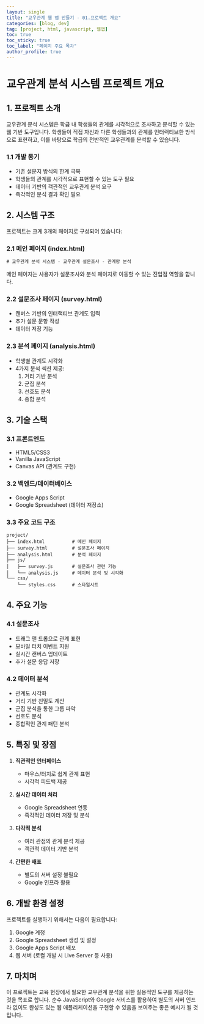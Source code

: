 ```yaml
---
layout: single
title: "교우관계 웹 앱 만들기 - 01.프로젝트 개요"
categories: [blog, dev]
tag: [project, html, javascript, 웹앱]
toc: true
toc_sticky: true
toc_label: "페이지 주요 목차"
author_profile: true
---
```


# 교우관계 분석 시스템 프로젝트 개요

## 1. 프로젝트 소개

교우관계 분석 시스템은 학급 내 학생들의 관계를 시각적으로 조사하고 분석할 수 있는 웹 기반 도구입니다. 학생들이 직접 자신과 다른 학생들과의 관계를 인터랙티브한 방식으로 표현하고, 이를 바탕으로 학급의 전반적인 교우관계를 분석할 수 있습니다.

### 1.1 개발 동기

- 기존 설문지 방식의 한계 극복
- 학생들의 관계를 시각적으로 표현할 수 있는 도구 필요
- 데이터 기반의 객관적인 교우관계 분석 요구
- 즉각적인 분석 결과 확인 필요

## 2. 시스템 구조

프로젝트는 크게 3개의 페이지로 구성되어 있습니다:

### 2.1 메인 페이지 (index.html)

```html
# 교우관계 분석 시스템 - 교우관계 설문조사 - 관계망 분석
```

메인 페이지는 사용자가 설문조사와 분석 페이지로 이동할 수 있는 진입점 역할을 합니다.

### 2.2 설문조사 페이지 (survey.html)

- 캔버스 기반의 인터랙티브 관계도 입력
- 추가 설문 문항 작성
- 데이터 저장 기능

### 2.3 분석 페이지 (analysis.html)

- 학생별 관계도 시각화
- 4가지 분석 섹션 제공:
  1. 거리 기반 분석
  2. 군집 분석
  3. 선호도 분석
  4. 종합 분석

## 3. 기술 스택

### 3.1 프론트엔드

- HTML5/CSS3
- Vanilla JavaScript
- Canvas API (관계도 구현)

### 3.2 백엔드/데이터베이스

- Google Apps Script
- Google Spreadsheet (데이터 저장소)

### 3.3 주요 코드 구조

```
project/
├── index.html          # 메인 페이지
├── survey.html         # 설문조사 페이지
├── analysis.html       # 분석 페이지
├── js/
│   ├── survey.js       # 설문조사 관련 기능
│   └── analysis.js     # 데이터 분석 및 시각화
└── css/
    └── styles.css      # 스타일시트
```

## 4. 주요 기능

### 4.1 설문조사

- 드래그 앤 드롭으로 관계 표현
- 모바일 터치 이벤트 지원
- 실시간 캔버스 업데이트
- 추가 설문 응답 저장

### 4.2 데이터 분석

- 관계도 시각화
- 거리 기반 친밀도 계산
- 군집 분석을 통한 그룹 파악
- 선호도 분석
- 종합적인 관계 패턴 분석

## 5. 특징 및 장점

1. **직관적인 인터페이스**

   - 마우스/터치로 쉽게 관계 표현
   - 시각적 피드백 제공

2. **실시간 데이터 처리**

   - Google Spreadsheet 연동
   - 즉각적인 데이터 저장 및 분석

3. **다각적 분석**

   - 여러 관점의 관계 분석 제공
   - 객관적 데이터 기반 분석

4. **간편한 배포**
   - 별도의 서버 설정 불필요
   - Google 인프라 활용

## 6. 개발 환경 설정

프로젝트를 실행하기 위해서는 다음이 필요합니다:

1. Google 계정
2. Google Spreadsheet 생성 및 설정
3. Google Apps Script 배포
4. 웹 서버 (로컬 개발 시 Live Server 등 사용)

## 7. 마치며

이 프로젝트는 교육 현장에서 필요한 교우관계 분석을 위한 실용적인 도구를 제공하는 것을 목표로 합니다. 순수 JavaScript와 Google 서비스를 활용하여 별도의 서버 인프라 없이도 완성도 있는 웹 애플리케이션을 구현할 수 있음을 보여주는 좋은 예시가 될 것입니다.
